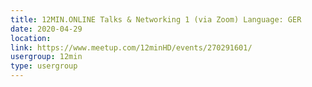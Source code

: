 ```yaml
---
title: 12MIN.ONLINE Talks & Networking 1 (via Zoom) Language: GER
date: 2020-04-29
location: 
link: https://www.meetup.com/12minHD/events/270291601/
usergroup: 12min
type: usergroup
---
```

